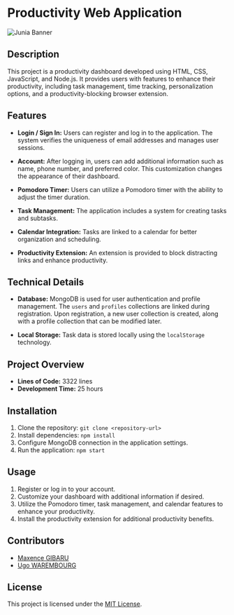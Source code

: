 # Productivity Web Application

![Junia Banner](/assets/junia_banner.jpeg "Junia Banner")

## Description

This project is a productivity dashboard developed using HTML, CSS, JavaScript, and Node.js. It provides users with features to enhance their productivity, including task management, time tracking, personalization options, and a productivity-blocking browser extension.

## Features

- **Login / Sign In:** Users can register and log in to the application. The system verifies the uniqueness of email addresses and manages user sessions.
  
- **Account:** After logging in, users can add additional information such as name, phone number, and preferred color. This customization changes the appearance of their dashboard.

- **Pomodoro Timer:** Users can utilize a Pomodoro timer with the ability to adjust the timer duration.

- **Task Management:** The application includes a system for creating tasks and subtasks.

- **Calendar Integration:** Tasks are linked to a calendar for better organization and scheduling.

- **Productivity Extension:** An extension is provided to block distracting links and enhance productivity.

## Technical Details

- **Database:** MongoDB is used for user authentication and profile management. The `users` and `profiles` collections are linked during registration. Upon registration, a new user collection is created, along with a profile collection that can be modified later.

- **Local Storage:** Task data is stored locally using the `localStorage` technology.

## Project Overview

- **Lines of Code:** 3322 lines
- **Development Time:** 25 hours

## Installation

1. Clone the repository: `git clone <repository-url>`
2. Install dependencies: `npm install`
3. Configure MongoDB connection in the application settings.
4. Run the application: `npm start`

## Usage

1. Register or log in to your account.
2. Customize your dashboard with additional information if desired.
3. Utilize the Pomodoro timer, task management, and calendar features to enhance your productivity.
4. Install the productivity extension for additional productivity benefits.

## Contributors

- [Maxence GIBARU](maxence.gibaru@student.junia.com)
- [Ugo WAREMBOURG](maxence.gibaru@student.junia.com)

## License

This project is licensed under the [MIT License](LICENSE).
